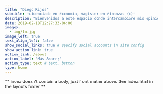 ```yaml
---
title: "Diego Rijos"
subtitle: "Licenciado en Economía, Magister en Finanzas (c)"
description: "Bienvenidos a este espacio donde intercambiare mis opiniones sobre diversos temas al igual que trabajos de research"
date: 2019-02-18T12:27:33-06:00
images:
  - img/fm.jpg
image_left: true
text_align_left: false
show_social_links: true # specify social accounts in site config
show_action_link: true
action_link: /about
action_label: "Más &rarr;"
action_type: text # text, button
type: home
---
```


** index doesn't contain a body, just front matter above.
See index.html in the layouts folder **
